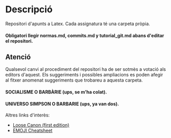 # Descripció

Repositori d'apunts a Latex. Cada assignatura té una carpeta pròpia.

#### Obligatori llegir normas.md, commits.md y tutorial_git.md abans d'editar el repositori.

## Atenció
Qualsevol canvi al procediment del repositori ha de ser sotmès a votació als editors d'aquest. 
Els suggeriments i possibles ampliacions es poden afegir al fitxer anomenat suggeriments 
que trobareu a aquesta carpeta.

#### SOCIALISME O BARBÀRIE (ups, se m'ha colat).
#### UNIVERSO SIMPSON O BARBARIE (ups, ya van dos).
Altres links d'interès: 
 * [Loose Canon (first edition)](http://www.loose-canon.info/Loose-Canon-1st-Ed.pdf)
 * [EMOJI Cheatsheet](https://www.webpagefx.com/tools/emoji-cheat-sheet/) 
